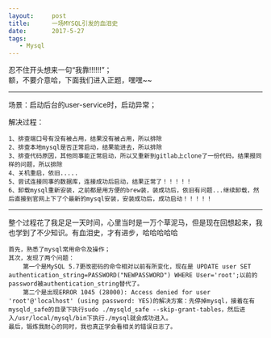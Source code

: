 ```yaml
---
layout:     post
title:      一场MYSQL引发的血泪史
date:       2017-5-27
tags:
   - Mysql
---	
```


忍不住开头想来一句“我靠!!!!!!”；<br>
额，不要介意哈，下面我们进入正题，嘿嘿~~

______

场景：启动后台的user-service时，启动异常；

解决过程：

    1、排查端口号有没有被占用，结果没有被占用，所以排除
    2、排查本地mysql是否正常启动，结果能进去，所以排除
    3、排查代码原因，其他同事能正常启动，所以又重新到gitlab上clone了一份代码，结果报同样的问题，所以排除
    4、关机重启，依旧.....
    5、尝试连接同事的数据库，连接成功后启动，结果正常了！！！！！
    6、卸载mysql重新安装，之前都是用方便的brew装，装成功后，依旧有问题...继续卸载，然后直接到官网上下了个最新的mysql安装，安装成功后，成功启动！！！！！

______

整个过程花了我足足一天时间，心里当时是一万个草泥马，但是现在回想起来，我也学到了不少知识。有血泪史，才有进步，哈哈哈哈哈

    首先，熟悉了mysql常用命令及操作；
    其次，发现了两个问题：
        第一个是MySQL 5.7更改密码的命令相对以前有所变化，现在是 UPDATE user SET authentication_string=PASSWORD("NEWPASSWORD") WHERE User='root';以前的password被authentication_string替代了。
        第二个是出现ERROR 1045 (28000): Access denied for user 'root'@'localhost' (using password: YES)的解决方案：先停掉mysql，接着在有mysqld_safe的目录下执行sudo ./mysqld_safe --skip-grant-tables，然后进入/usr/local/mysql/bin下执行./mysql就会成功进入。
    最后，锻炼我耐心的同时，我也真正学会看相关的错误日志了。

